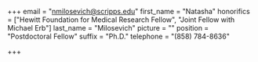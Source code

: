 +++
email = "nmilosevich@scripps.edu"
first_name = "Natasha"
honorifics = ["Hewitt Foundation for Medical Research Fellow", "Joint Fellow with Michael Erb"]
last_name = "Milosevich"
picture = ""
position = "Postdoctoral Fellow"
suffix = "Ph.D."
telephone = "(858) 784-8636"

+++
